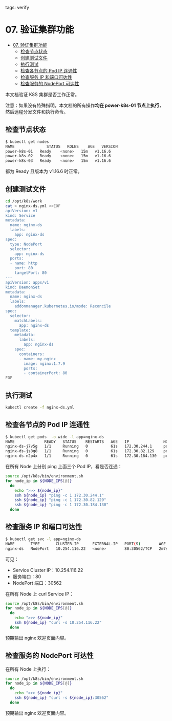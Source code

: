 tags: verify

# 07. 验证集群功能

<!-- TOC -->

- [07. 验证集群功能](#07-验证集群功能)
    - [检查节点状态](#检查节点状态)
    - [创建测试文件](#创建测试文件)
    - [执行测试](#执行测试)
    - [检查各节点的 Pod IP 连通性](#检查各节点的-pod-ip-连通性)
    - [检查服务 IP 和端口可达性](#检查服务-ip-和端口可达性)
    - [检查服务的 NodePort 可达性](#检查服务的-nodeport-可达性)

<!-- /TOC -->

本文档验证 K8S 集群是否工作正常。

注意：如果没有特殊指明，本文档的所有操作**均在 power-k8s-01 节点上执行**，然后远程分发文件和执行命令。

## 检查节点状态

``` bash
$ kubectl get nodes
NAME              STATUS   ROLES    AGE   VERSION
power-k8s-01   Ready    <none>   15m   v1.16.6
power-k8s-02   Ready    <none>   15m   v1.16.6
power-k8s-03   Ready    <none>   15m   v1.16.6
```

都为 Ready 且版本为 v1.16.6 时正常。

## 创建测试文件

``` bash
cd /opt/k8s/work
cat > nginx-ds.yml <<EOF
apiVersion: v1
kind: Service
metadata:
  name: nginx-ds
  labels:
    app: nginx-ds
spec:
  type: NodePort
  selector:
    app: nginx-ds
  ports:
  - name: http
    port: 80
    targetPort: 80
---
apiVersion: apps/v1
kind: DaemonSet
metadata:
  name: nginx-ds
  labels:
    addonmanager.kubernetes.io/mode: Reconcile
spec:
  selector:
    matchLabels:
      app: nginx-ds
  template:
    metadata:
      labels:
        app: nginx-ds
    spec:
      containers:
      - name: my-nginx
        image: nginx:1.7.9
        ports:
        - containerPort: 80
EOF
```

## 执行测试

``` bash
kubectl create -f nginx-ds.yml
```

## 检查各节点的 Pod IP 连通性

``` bash
$ kubectl get pods  -o wide -l app=nginx-ds
NAME             READY   STATUS    RESTARTS   AGE   IP               NODE              NOMINATED NODE   READINESS GATES
nginx-ds-j7v5g   1/1     Running   0          61s   172.30.244.1     power-k8s-01   <none>           <none>
nginx-ds-js8g8   1/1     Running   0          61s   172.30.82.129    power-k8s-02   <none>           <none>
nginx-ds-n2p4x   1/1     Running   0          61s   172.30.184.130   power-k8s-03   <none>           <none>
```

在所有 Node 上分别 ping 上面三个 Pod IP，看是否连通：

``` bash
source /opt/k8s/bin/environment.sh
for node_ip in ${NODE_IPS[@]}
  do
    echo ">>> ${node_ip}"
    ssh ${node_ip} "ping -c 1 172.30.244.1"
    ssh ${node_ip} "ping -c 1 172.30.82.129"
    ssh ${node_ip} "ping -c 1 172.30.184.130"
  done
```

## 检查服务 IP 和端口可达性

``` bash
$ kubectl get svc -l app=nginx-ds                                                                                                                    
NAME       TYPE       CLUSTER-IP      EXTERNAL-IP   PORT(S)        AGE
nginx-ds   NodePort   10.254.116.22   <none>        80:30562/TCP   2m7s
```

可见：

+ Service Cluster IP：10.254.116.22
+ 服务端口：80
+ NodePort 端口：30562

在所有 Node 上 curl Service IP：

``` bash
source /opt/k8s/bin/environment.sh
for node_ip in ${NODE_IPS[@]}
  do
    echo ">>> ${node_ip}"
    ssh ${node_ip} "curl -s 10.254.116.22"
  done
```

预期输出 nginx 欢迎页面内容。

## 检查服务的 NodePort 可达性

在所有 Node 上执行：

``` bash
source /opt/k8s/bin/environment.sh
for node_ip in ${NODE_IPS[@]}
  do
    echo ">>> ${node_ip}"
    ssh ${node_ip} "curl -s ${node_ip}:30562"
  done
```

预期输出 nginx 欢迎页面内容。